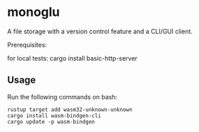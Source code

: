 # monoglu
A file storage with a version control feature and a CLI/GUI client.

Prerequisites:


for local tests:
cargo install basic-http-server

## Usage
Run the following commands on bash:
```
rustup target add wasm32-unknown-unknown
cargo install wasm-bindgen-cli
cargo update -p wasm-bindgen
```
